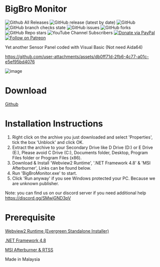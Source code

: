 # BigBro Monitor
![Github All Releases](https://img.shields.io/github/downloads/qiangqiang101/BigBro-Monitor/total.svg)
![GitHub release (latest by date)](https://img.shields.io/github/v/release/qiangqiang101/BigBro-Monitor)
![GitHub](https://img.shields.io/github/license/qiangqiang101/BigBro-Monitor)
![GitHub branch checks state](https://img.shields.io/github/checks-status/qiangqiang101/BigBro-Monitor/master)
![GitHub issues](https://img.shields.io/github/issues/qiangqiang101/BigBro-Monitor)
![GitHub forks](https://img.shields.io/github/forks/qiangqiang101/BigBro-Monitor?style=social)
![GitHub Repo stars](https://img.shields.io/github/stars/qiangqiang101/BigBro-Monitor?style=social)
![YouTube Channel Subscribers](https://img.shields.io/youtube/channel/subscribers/UCAZlasvEy1euunP1M7nwj5Q?style=social)
[![Donate via PayPal](https://img.shields.io/badge/Donate-Paypal-brightgreen)](https://paypal.me/imnotmental)
[![Follow on Patreon](https://img.shields.io/badge/Donate-Patreon-orange)](https://www.patreon.com/imnotmental)

Yet another Sensor Panel coded with Visual Basic (Not need Aida64)

https://github.com/user-attachments/assets/db0ff71d-2fb6-4c77-a01c-e5ef95bd4076

![image](https://github.com/user-attachments/assets/2ed58fc7-e445-47fe-944a-0ce96fcbdd63)

# Download
[Github](https://github.com/qiangqiang101/BigBro-Monitor/releases)

# Installation Instructions
1. Right click on the archive you just downloaded and select 'Properties', tick the box 'Unblock' and click OK. 
2. Extract the archive to your Secondary Drive like D Drive (D:\) or E Drive (E:\), Please avoid C Drive (C:\), Documents folder, Desktop, Program Files folder or Program Files (x86).
3. Download & Install 'Webview2 Runtime', '.NET Framework 4.8' & 'MSI Afterburner', Links can be found below.
4. Run 'BigBroMonitor.exe' to start.
5. Click 'Run anyway' if you see Windows protected your PC. Because we are unknown publisher.

Note: you can find us on our discord server if you need additional help https://discord.gg/SMwjGND3pV

# Prerequisite
[Webview2 Runtime (Evergreen Standalone Installer)](https://developer.microsoft.com/en-us/microsoft-edge/webview2/#download-section)

[.NET Framework 4.8](https://dotnet.microsoft.com/download/dotnet-framework/thank-you/net48-web-installer)

[MSI Afterburner & RTSS](https://www.msi.com/Landing/afterburner/graphics-cards)


Made in Malaysia
